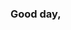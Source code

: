 ### Good day, 

<!--
**markbuckle/markbuckle** is a special repository because its 'README.md' (this file) appears on your GitHub profile.

I'm Mark from Newfoundland, and I do content design and development. I'm relatively new to the coding scene. So far I have experience in the basics (HTML, CSS & Javascript) and I am  enrolled in the Code To Career/BrainStation Software Engineer bootcamp (12 weeks) beginning June 4th, 2024 to learn other languages and both back and front end development. I also have some new experience with WebApp development via Webflow. I took a course through the GetCoding group (highly recommend) and I've been sharpening my skills with Webflow ever since.

Outside of the student life I am working on a little (yet big in terms of coding requirements) passion project; building a personalized health dashboard. This is a big endeavour for me but it's where my inspiration to learn coding comes from. I would love collaborate with other individuals who are also passionate about Healthcare innovation to help build this platform. Feel free to reach out if you're interested.

Reach me via email at markbuckle92@gmail.com

## Skills and Experience:

💻 HTML, CSS, JS
